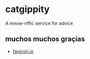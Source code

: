 # catgippity
A meow-riffic service for advice

## muchos muchos graçias

- [favicon.io](favicon.io/)
